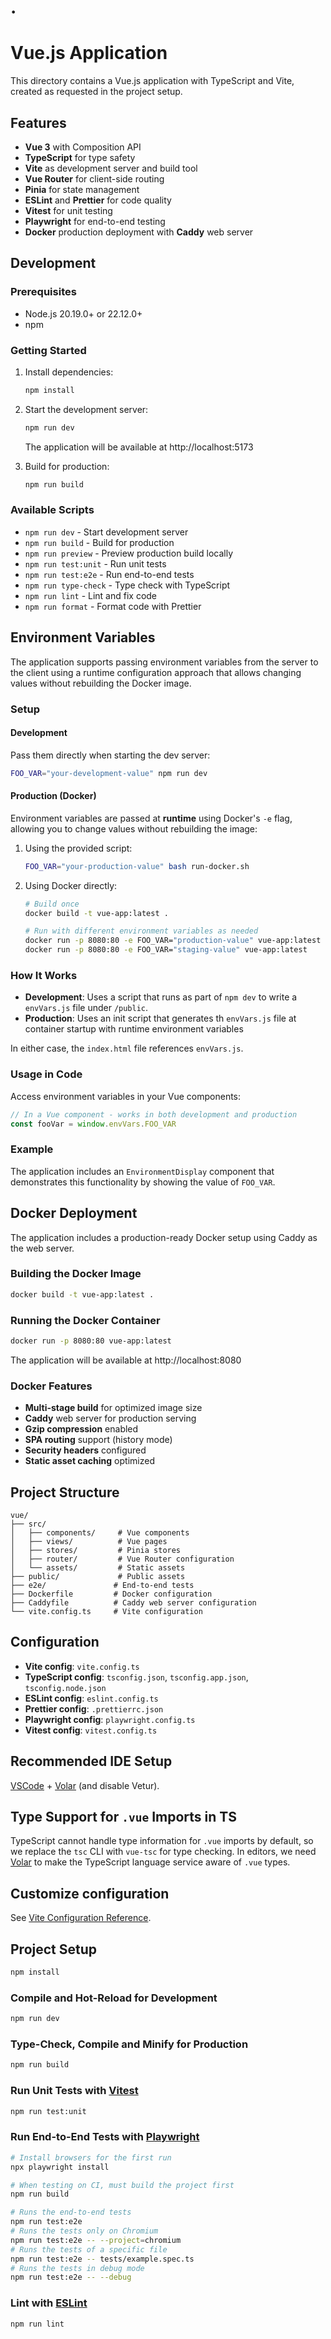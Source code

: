 # .

# Vue.js Application

This directory contains a Vue.js application with TypeScript and Vite, created as requested in the project setup.

## Features

- **Vue 3** with Composition API
- **TypeScript** for type safety
- **Vite** as development server and build tool
- **Vue Router** for client-side routing
- **Pinia** for state management
- **ESLint** and **Prettier** for code quality
- **Vitest** for unit testing
- **Playwright** for end-to-end testing
- **Docker** production deployment with **Caddy** web server

## Development

### Prerequisites

- Node.js 20.19.0+ or 22.12.0+
- npm

### Getting Started

1. Install dependencies:
   ```bash
   npm install
   ```

2. Start the development server:
   ```bash
   npm run dev
   ```
   The application will be available at http://localhost:5173

3. Build for production:
   ```bash
   npm run build
   ```

### Available Scripts

- `npm run dev` - Start development server
- `npm run build` - Build for production
- `npm run preview` - Preview production build locally
- `npm run test:unit` - Run unit tests
- `npm run test:e2e` - Run end-to-end tests
- `npm run type-check` - Type check with TypeScript
- `npm run lint` - Lint and fix code
- `npm run format` - Format code with Prettier

## Environment Variables

The application supports passing environment variables from the server to the client using a runtime configuration approach that allows changing values without rebuilding the Docker image.

### Setup

#### Development

Pass them directly when starting the dev server:
   ```bash
   FOO_VAR="your-development-value" npm run dev
   ```

#### Production (Docker)

Environment variables are passed at **runtime** using Docker's `-e` flag, allowing you to change values without rebuilding the image:

1. Using the provided script:
   ```bash
   FOO_VAR="your-production-value" bash run-docker.sh
   ```

2. Using Docker directly:
   ```bash
   # Build once
   docker build -t vue-app:latest .
   
   # Run with different environment variables as needed
   docker run -p 8080:80 -e FOO_VAR="production-value" vue-app:latest
   docker run -p 8080:80 -e FOO_VAR="staging-value" vue-app:latest
   ```

### How It Works

- **Development**: Uses a script that runs as part of `npm dev` to write a `envVars.js` file under `/public`.
- **Production**: Uses an init script that generates th `envVars.js` file at container startup with runtime environment variables

In either case, the `index.html` file references `envVars.js`.

### Usage in Code

Access environment variables in your Vue components:

```typescript
// In a Vue component - works in both development and production
const fooVar = window.envVars.FOO_VAR
```

### Example

The application includes an `EnvironmentDisplay` component that demonstrates this functionality by showing the value of `FOO_VAR`.

## Docker Deployment

The application includes a production-ready Docker setup using Caddy as the web server.

### Building the Docker Image

```bash
docker build -t vue-app:latest .
```

### Running the Docker Container

```bash
docker run -p 8080:80 vue-app:latest
```

The application will be available at http://localhost:8080

### Docker Features

- **Multi-stage build** for optimized image size
- **Caddy** web server for production serving
- **Gzip compression** enabled
- **SPA routing** support (history mode)
- **Security headers** configured
- **Static asset caching** optimized

## Project Structure

```
vue/
├── src/
│   ├── components/     # Vue components
│   ├── views/          # Vue pages
│   ├── stores/         # Pinia stores
│   ├── router/         # Vue Router configuration
│   └── assets/         # Static assets
├── public/             # Public assets
├── e2e/               # End-to-end tests
├── Dockerfile         # Docker configuration
├── Caddyfile          # Caddy web server configuration
└── vite.config.ts     # Vite configuration
```

## Configuration

- **Vite config**: `vite.config.ts`
- **TypeScript config**: `tsconfig.json`, `tsconfig.app.json`, `tsconfig.node.json`
- **ESLint config**: `eslint.config.ts`
- **Prettier config**: `.prettierrc.json`
- **Playwright config**: `playwright.config.ts`
- **Vitest config**: `vitest.config.ts`

## Recommended IDE Setup

[VSCode](https://code.visualstudio.com/) + [Volar](https://marketplace.visualstudio.com/items?itemName=Vue.volar) (and disable Vetur).

## Type Support for `.vue` Imports in TS

TypeScript cannot handle type information for `.vue` imports by default, so we replace the `tsc` CLI with `vue-tsc` for type checking. In editors, we need [Volar](https://marketplace.visualstudio.com/items?itemName=Vue.volar) to make the TypeScript language service aware of `.vue` types.

## Customize configuration

See [Vite Configuration Reference](https://vite.dev/config/).

## Project Setup

```sh
npm install
```

### Compile and Hot-Reload for Development

```sh
npm run dev
```

### Type-Check, Compile and Minify for Production

```sh
npm run build
```

### Run Unit Tests with [Vitest](https://vitest.dev/)

```sh
npm run test:unit
```

### Run End-to-End Tests with [Playwright](https://playwright.dev)

```sh
# Install browsers for the first run
npx playwright install

# When testing on CI, must build the project first
npm run build

# Runs the end-to-end tests
npm run test:e2e
# Runs the tests only on Chromium
npm run test:e2e -- --project=chromium
# Runs the tests of a specific file
npm run test:e2e -- tests/example.spec.ts
# Runs the tests in debug mode
npm run test:e2e -- --debug
```

### Lint with [ESLint](https://eslint.org/)

```sh
npm run lint
```
